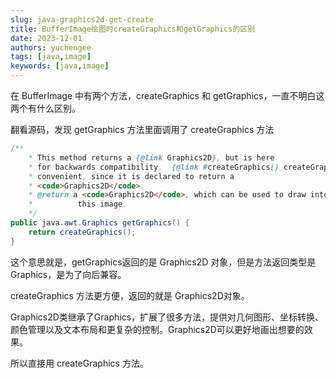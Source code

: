 ```yaml
---
slug: java-graphics2d-get-create
title: BufferImage绘图时createGraphics和getGraphics的区别
date: 2023-12-01
authors: yuchengee
tags: [java,image]
keywords: [java,image]
---
```

在 BufferImage 中有两个方法，createGraphics 和 getGraphics，一直不明白这两个有什么区别。
<!--truncate-->

翻看源码，发现 getGraphics 方法里面调用了 createGraphics 方法
```java  title='getGraphics' icon='logos:java'
/**
    * This method returns a {@link Graphics2D}, but is here
    * for backwards compatibility.  {@link #createGraphics() createGraphics} is more
    * convenient, since it is declared to return a
    * <code>Graphics2D</code>.
    * @return a <code>Graphics2D</code>, which can be used to draw into
    *          this image.
    */
public java.awt.Graphics getGraphics() {
    return createGraphics();
}
```

这个意思就是，getGraphics返回的是 Graphics2D 对象，但是方法返回类型是 Graphics，是为了向后兼容。

createGraphics 方法更方便，返回的就是 Graphics2D对象。

Graphics2D类继承了Graphics，扩展了很多方法，提供对几何图形、坐标转换、颜色管理以及文本布局和更复杂的控制。Graphics2D可以更好地画出想要的效果。

所以直接用 createGraphics 方法。